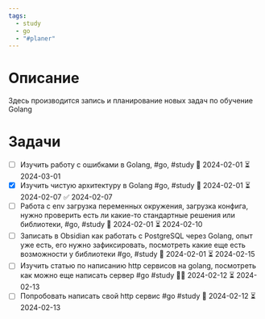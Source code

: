 ```yaml
---
tags:
  - study
  - go
  - "#planer"
---
```


# Описание
Здесь производится запись и планирование новых задач по обучение Golang

# Задачи
- [ ] Изучить работу с ошибками в Golang, #go, #study  🛫 2024-02-01 ⏳ 2024-03-01 
- [x] Изучить чистую архитектуру в Golang #go, #study 🛫 2024-02-01 ⏳ 2024-02-07 ✅ 2024-02-07
- [ ] Работа с env загрузка переменных окружения, загрузка конфига, нужно проверить есть ли какие-то стандартные решения или библиотеки, #go, #study 🛫 2024-02-01 ⏳ 2024-02-10
- [ ] Записать в Obsidian как работать с PostgreSQL через Golang, опыт уже есть, его нужно зафиксировать, посмотреть какие еще есть возможности у библиотеки #go, #study 🛫 2024-02-01 ⏳ 2024-02-15
- [ ] Изучить статью по написанию http сервисов на golang, посмотреть как можно еще написать сервер #go #study  📅🛫 2024-02-12 ⏳ 2024-02-13 
- [ ] Попробовать написать свой http сервис #go #study  🛫 2024-02-12 ⏳ 2024-02-13 